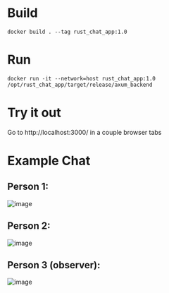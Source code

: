 # Build
```
docker build . --tag rust_chat_app:1.0
```

# Run
```
docker run -it --network=host rust_chat_app:1.0 /opt/rust_chat_app/target/release/axum_backend
```

# Try it out
Go to http://localhost:3000/ in a couple browser tabs

# Example Chat

## Person 1:
![image](https://github.com/user-attachments/assets/ef193b8e-3b72-4a0e-b383-d56f3558a617)

## Person 2:
![image](https://github.com/user-attachments/assets/233b5ee7-ac09-4718-8a7a-39983fb0e2c2)

## Person 3 (observer):
![image](https://github.com/user-attachments/assets/2c7b89a6-c009-4ef6-b274-b41ba708f3ff)
